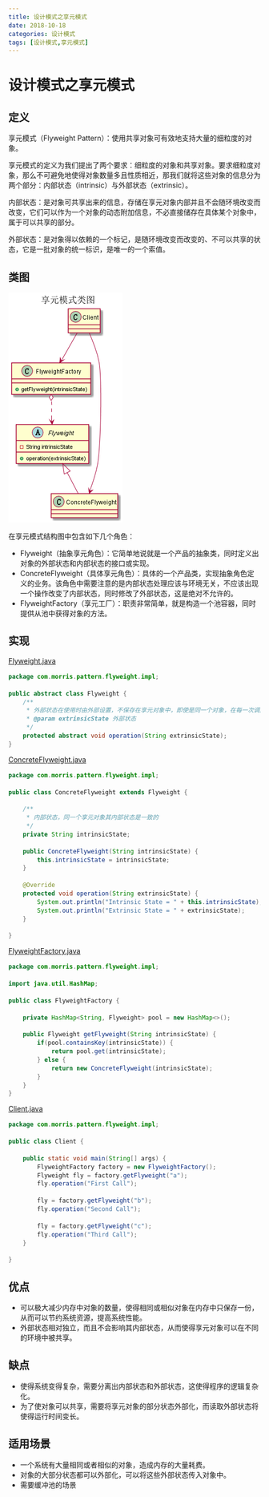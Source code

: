 ```yaml
---
title: 设计模式之享元模式
date: 2018-10-18
categories: 设计模式
tags: [设计模式,享元模式]
---
```


# 设计模式之享元模式

## 定义
享元模式（Flyweight Pattern）：使用共享对象可有效地支持大量的细粒度的对象。

享元模式的定义为我们提出了两个要求：细粒度的对象和共享对象。要求细粒度对象，那么不可避免地使得对象数量多且性质相近，那我们就将这些对象的信息分为两个部分：内部状态（intrinsic）与外部状态（extrinsic）。

内部状态：是对象可共享出来的信息，存储在享元对象内部并且不会随环境改变而改变，它们可以作为一个对象的动态附加信息，不必直接储存在具体某个对象中，属于可以共享的部分。

外部状态：是对象得以依赖的一个标记，是随环境改变而改变的、不可以共享的状态，它是一批对象的统一标识，是唯一的一个索值。

## 类图
![享元模式类图](https://github.com/morris131/morris-book/raw/master/%E5%90%8E%E7%AB%AF%E5%BC%80%E5%8F%91/Java/%E8%AE%BE%E8%AE%A1%E6%A8%A1%E5%BC%8F/images/%E4%BA%AB%E5%85%83%E6%A8%A1%E5%BC%8F%E7%B1%BB%E5%9B%BE.png)

在享元模式结构图中包含如下几个角色：
- Flyweight（抽象享元角色）：它简单地说就是一个产品的抽象类，同时定义出对象的外部状态和内部状态的接口或实现。
- ConcreteFlyweight（具体享元角色）：具体的一个产品类，实现抽象角色定义的业务。该角色中需要注意的是内部状态处理应该与环境无关，不应该出现一个操作改变了内部状态，同时修改了外部状态，这是绝对不允许的。
- FlyweightFactory（享元工厂）：职责非常简单，就是构造一个池容器，同时提供从池中获得对象的方法。

## 实现
[Flyweight.java](https://github.com/morris131/morris-book/tree/master/%E5%90%8E%E7%AB%AF%E5%BC%80%E5%8F%91/Java/%E8%AE%BE%E8%AE%A1%E6%A8%A1%E5%BC%8F/pattern/src/main/java/com/morris/pattern/flyweight/impl/Flyweight.java)
```java
package com.morris.pattern.flyweight.impl;

public abstract class Flyweight {
    /**
     * 外部状态在使用时由外部设置，不保存在享元对象中，即使是同一个对象，在每一次调用时也可以传入不同的外部状态
     * @param extrinsicState 外部状态
     */
    protected abstract void operation(String extrinsicState);
}
```
[ConcreteFlyweight.java](https://github.com/morris131/morris-book/tree/master/%E5%90%8E%E7%AB%AF%E5%BC%80%E5%8F%91/Java/%E8%AE%BE%E8%AE%A1%E6%A8%A1%E5%BC%8F/pattern/src/main/java/com/morris/pattern/flyweight/impl/ConcreteFlyweight.java)
```java
package com.morris.pattern.flyweight.impl;

public class ConcreteFlyweight extends Flyweight {

    /**
     * 内部状态，同一个享元对象其内部状态是一致的
     */
    private String intrinsicState;

    public ConcreteFlyweight(String intrinsicState) {
        this.intrinsicState = intrinsicState;
    }

    @Override
    protected void operation(String extrinsicState) {
        System.out.println("Intrinsic State = " + this.intrinsicState);
        System.out.println("Extrinsic State = " + extrinsicState);
    }

}
```
[FlyweightFactory.java](https://github.com/morris131/morris-book/tree/master/%E5%90%8E%E7%AB%AF%E5%BC%80%E5%8F%91/Java/%E8%AE%BE%E8%AE%A1%E6%A8%A1%E5%BC%8F/pattern/src/main/java/com/morris/pattern/flyweight/impl/FlyweightFactory.java)
```java
package com.morris.pattern.flyweight.impl;

import java.util.HashMap;

public class FlyweightFactory {

    private HashMap<String, Flyweight> pool = new HashMap<>();

    public Flyweight getFlyweight(String intrinsicState) {
        if(pool.containsKey(intrinsicState)) {
            return pool.get(intrinsicState);
        } else {
            return new ConcreteFlyweight(intrinsicState);
        }
    }
}
```
[Client.java](https://github.com/morris131/morris-book/tree/master/%E5%90%8E%E7%AB%AF%E5%BC%80%E5%8F%91/Java/%E8%AE%BE%E8%AE%A1%E6%A8%A1%E5%BC%8F/pattern/src/main/java/com/morris/pattern/flyweight/impl/Client.java)
```java
package com.morris.pattern.flyweight.impl;

public class Client {

    public static void main(String[] args) {
        FlyweightFactory factory = new FlyweightFactory();
        Flyweight fly = factory.getFlyweight("a");
        fly.operation("First Call");

        fly = factory.getFlyweight("b");
        fly.operation("Second Call");

        fly = factory.getFlyweight("c");
        fly.operation("Third Call");
    }

}
```

## 优点
- 可以极大减少内存中对象的数量，使得相同或相似对象在内存中只保存一份，从而可以节约系统资源，提高系统性能。
- 外部状态相对独立，而且不会影响其内部状态，从而使得享元对象可以在不同的环境中被共享。

## 缺点
- 使得系统变得复杂，需要分离出内部状态和外部状态，这使得程序的逻辑复杂化。
- 为了使对象可以共享，需要将享元对象的部分状态外部化，而读取外部状态将使得运行时间变长。

## 适用场景
- 一个系统有大量相同或者相似的对象，造成内存的大量耗费。
- 对象的大部分状态都可以外部化，可以将这些外部状态传入对象中。
- 需要缓冲池的场景